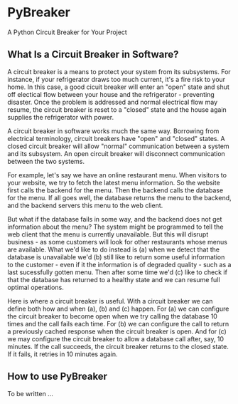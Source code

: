 # PyBreaker
A Python Circuit Breaker for Your Project

## What Is a Circuit Breaker in Software?
A circuit breaker is a means to protect your system from its subsystems. For instance, if your refrigerator draws too much current, it's a fire risk to your home. In this case, a good cicuit breaker will enter an "open" state and shut off electical flow between your house and the refrigerator - preventing disaster. Once the problem is addressed and normal electrical flow may resume, the circuit breaker is reset to a "closed" state and the house again supplies the refrigerator with power.

A circuit breaker in software works much the same way. Borrowing from electrical terminology, circuit breakers have "open" and "closed" states. A closed circuit breaker will allow "normal" communication between a system and its subsystem. An open circuit breaker will disconnect communication between the two systems.

For example, let's say we have an online restaurant menu. When visitors to your website, we try to fetch the latest menu information. So the website first calls the backend for the menu. Then the backend calls the database for the menu. If all goes well, the database returns the menu to the backend, and the backend servers this menu to the web client.

But what if the database fails in some way, and the backend does not get information about the menu? The system might be programmed to tell the web client that the menu is currently unavailable. But this will disrupt business - as some customers will look for other restaurants whose menus are available. What we'd like to do instead is (a) when we detect that the database is unavailable we'd (b) still like to return some useful information to the customer - even if it the information is of degraded quality - such as a last sucessfully gotten menu. Then after some time we'd (c) like to check if that the database has returned to a healthy state and we can resume full optimal operations.

Here is where a circuit breaker is useful. With a circuit breaker we can define both how and when (a), (b) and (c) happen. For (a) we can configure the circuit breaker to become open when we try calling the database 10 times and the call fails each time. For (b) we can configure the call to return a previously cached response when the circuit breaker is open. And for (c) we may configure the circuit breaker to allow a database call after, say, 10 minutes. If the call succeeds, the circuit breaker returns to the closed state. If it fails, it retries in 10 minutes again.

## How to use PyBreaker

To be written ...
